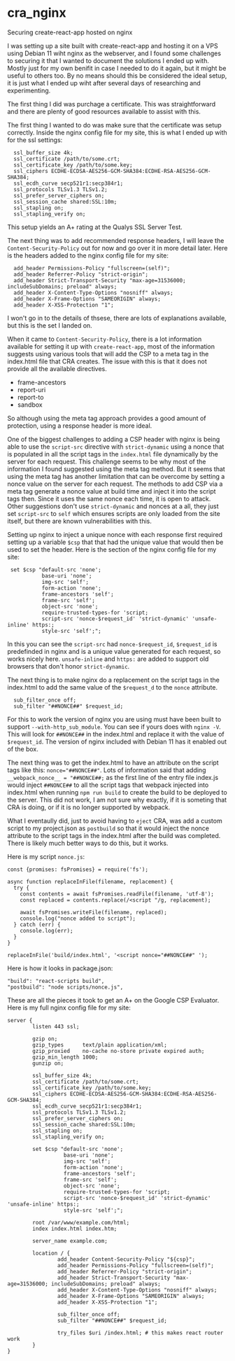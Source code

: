 # cra_nginx
Securing create-react-app hosted on nginx

I was setting up a site built with create-react-app and hosting it on a VPS using Debian 11 wiht nginx as the webserver, and I found some challenges to securing it that I wanted to document the solutions I ended up with. Mostly just for my own benifit in case I needed to do it again, but it might be useful to others too. By no means should this be considered the ideal setup, it is just what I ended up wiht after several days of researching and experimenting.

The first thing I did was purchage a certificate. This was straightforward and there are plenty of good resources available to assist with this.

The first thing I wanted to do was make sure that the certificate was setup correctly. Inside the nginx config file for my site, this is what I ended up with for the ssl settings:

```
  ssl_buffer_size 4k;
  ssl_certificate /path/to/some.crt;
  ssl_certificate_key /path/to/some.key;
  ssl_ciphers ECDHE-ECDSA-AES256-GCM-SHA384:ECDHE-RSA-AES256-GCM-SHA384;
  ssl_ecdh_curve secp521r1:secp384r1;
  ssl_protocols TLSv1.3 TLSv1.2;
  ssl_prefer_server_ciphers on;
  ssl_session_cache shared:SSL:10m;
  ssl_stapling on;
  ssl_stapling_verify on;
```

This setup yields an A+ rating at the Qualys SSL Server Test.

The next thing was to add recommended response headers, I will leave the `Content-Security-Policy` out for now and go over it in more detail later. Here is the headers added to the nginx config file for my site:

```
  add_header Permissions-Policy "fullscreen=(self)";
  add_header Referrer-Policy "strict-origin";
  add_header Strict-Transport-Security "max-age=31536000; includeSubDomains; preload" always;
  add_header X-Content-Type-Options "nosniff" always;
  add_header X-Frame-Options "SAMEORIGIN" always;
  add_header X-XSS-Protection "1";
```

I won't go in to the details of thsese, there are lots of explanations available, but this is the set I landed on. 

When it came to `Content-Security-Policy`, there is a lot information available for setting it up with `create-react-app`, most of the information suggests using various tools that will add the CSP to a meta tag in the index.html file that CRA creates. The issue with this is that it does not provide all the available directives. 

- frame-ancestors
- report-uri
- report-to
- sandbox

So although using the meta tag approach provides a good amount of protection, using a response header is more ideal. 

One of the biggest challenges to adding a CSP header with nginx is being able to use the `script-src` directive with `strict-dynamic` using a nonce that is populated in all the script tags in the `index.html` file dynamically by the server for each request. This challenge seems to be why most of the information I found suggested using the meta tag method. But it seems that using the meta tag has another limitation that can be overcome by setting a nonce value on the server for each request. The methods to add CSP via a meta tag generate a nonce value at build time and inject it into the script tags then. Since it uses the same nonce each time, it is open to attack. Other suggestions don't use `strict-dynamic` and nonces at a all, they just set `script-src` to `self` which ensures scripts are only loaded from the site itself, but there are known vulnerabilities with this.

Setting up nginx to inject a unique nonce with each response first required setting up a variable `$csp` that that had the unique value that would then be used to set the header. Here is the section of the nginx config file for my site:

```
 set $csp "default-src 'none';
           base-uri 'none';
           img-src 'self';
           form-action 'none';
           frame-ancestors 'self';
           frame-src 'self';
           object-src 'none';
           require-trusted-types-for 'script;
           script-src 'nonce-$request_id' 'strict-dynamic' 'unsafe-inline' https:;
           style-src 'self';";
```

In this you can see the `script-src` had `nonce-$request_id`, `$request_id` is predefinded in nginx and is a unique value generated for each request, so works nicely here. `unsafe-inline` and `https:` are added to support old browsers that don't honor `strict-dynamic`.

The next thing is to make nginx do a replacement on the script tags in the index.html to add the same value of the `$request_d` to the `nonce` attribute.

```
  sub_filter_once off;
  sub_filter "##NONCE##" $request_id;
```

For this to work the version of nginx you are using must have been built to support `--with-http_sub_module`. You can see if yours does with `nginx -V`. This will look for `##NONCE##` in the index.html and replace it with the value of `$request_id`. The version of nginx included with Debian 11 has it enabled out of the box.

The next thing was to get the index.html to have an attribute on the script tags like this: `nonce="##NONCE##"`. Lots of information said that adding `__webpack_nonce__ = "##NONCE##;` as the first line of the entry file index.js would inject `##NONCE##` to all the script tags that webpack injected into index.html when running `npm run build` to create the build to be deployed to the server. This did not work, I am not sure why exactly, if it is someting that CRA is doing, or if it is no longer supported by webpack. 

What I eventaully did, just to avoid having to `eject` CRA, was add a custom script to my project.json as `postbuild` so that it would inject the nonce attribute to the script tags in the index.html after the build was completed. There is likely much better ways to do this, but it works.

Here is my script `nonce.js`:

```
const {promises: fsPromises} = require('fs');

async function replaceInFile(filename, replacement) {
  try {
    const contents = await fsPromises.readFile(filename, 'utf-8');
    const replaced = contents.replace(/<script "/g, replacement);

    await fsPromises.writeFile(filename, replaced);
    console.log("nonce added to script");
  } catch (err) {
    console.log(err);
  }
}

replaceInFile('build/index.html', '<script nonce="##NONCE##" ');
```

Here is how it looks in package.json:

```
"build": "react-scripts build",
"postbuild": "node scripts/nonce.js",
```

These are all the pieces it took to get an A+ on the Google CSP Evaluator. Here is my full nginx config file for my site:

```
server {
        listen 443 ssl;
        
        gzip on;
        gzip_types      text/plain application/xml;
        gzip_proxied    no-cache no-store private expired auth;
        gzip_min_length 1000;
        gunzip on;

        ssl_buffer_size 4k;
        ssl_certificate /path/to/some.crt;
        ssl_certificate_key /path/to/some.key;
        ssl_ciphers ECDHE-ECDSA-AES256-GCM-SHA384:ECDHE-RSA-AES256-GCM-SHA384;
        ssl_ecdh_curve secp521r1:secp384r1;
        ssl_protocols TLSv1.3 TLSv1.2;
        ssl_prefer_server_ciphers on;
        ssl_session_cache shared:SSL:10m;
        ssl_stapling on;
        ssl_stapling_verify on;

        set $csp "default-src 'none';
                  base-uri 'none';
                  img-src 'self';
                  form-action 'none';
                  frame-ancestors 'self';
                  frame-src 'self';
                  object-src 'none';
                  require-trusted-types-for 'script;
                  script-src 'nonce-$request_id' 'strict-dynamic' 'unsafe-inline' https:;
                  style-src 'self';";

        root /var/www/example.com/html;
        index index.html index.htm;

        server_name example.com;

        location / {
                add_header Content-Security-Policy "${csp}";
                add_header Permissions-Policy "fullscreen=(self)";
                add_header Referrer-Policy "strict-origin";
                add_header Strict-Transport-Security "max-age=31536000; includeSubDomains; preload" always;
                add_header X-Content-Type-Options "nosniff" always;
                add_header X-Frame-Options "SAMEORIGIN" always;
                add_header X-XSS-Protection "1";

                sub_filter_once off;
                sub_filter "##NONCE##" $request_id;

                try_files $uri /index.html; # this makes react router work
        }
}
```



